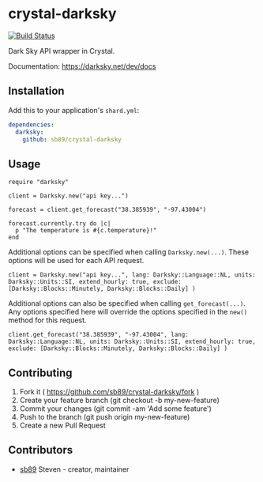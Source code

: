# crystal-darksky
[![Build Status](https://img.shields.io/travis/sb89/crystal-darksky/master.svg)](https://travis-ci.org/sb89/crystal-darksky)

Dark Sky API wrapper in Crystal.

Documentation: https://darksky.net/dev/docs

## Installation

Add this to your application's `shard.yml`:

```yaml
dependencies:
  darksky:
    github: sb89/crystal-darksky
```

## Usage

```crystal
require "darksky"

client = Darksky.new("api key...")

forecast = client.get_forecast("38.385939", "-97.43004")

forecast.currently.try do |c|
  p "The temperature is #{c.temperature}!"
end

```
Additional options can be specified when calling ```Darksky.new(...)```. These options will be used for each API request.

```crystal
client = Darksky.new("api key...", lang: Darksky::Language::NL, units: Darksky::Units::SI, extend_hourly: true, exclude: [Darksky::Blocks::Minutely, Darksky::Blocks::Daily] )
```

Additional options can also be specified when calling ```get_forecast(...)```. Any options specified here will override the options specified in the ```new()``` method for this request.

```crystal
client.get_forecast("38.385939", "-97.43004", lang: Darksky::Language::NL, units: Darksky::Units::SI, extend_hourly: true, exclude: [Darksky::Blocks::Minutely, Darksky::Blocks::Daily] )
```

## Contributing

1. Fork it ( https://github.com/sb89/crystal-darksky/fork )
2. Create your feature branch (git checkout -b my-new-feature)
3. Commit your changes (git commit -am 'Add some feature')
4. Push to the branch (git push origin my-new-feature)
5. Create a new Pull Request

## Contributors

- [sb89](https://github.com/sb89) Steven - creator, maintainer
